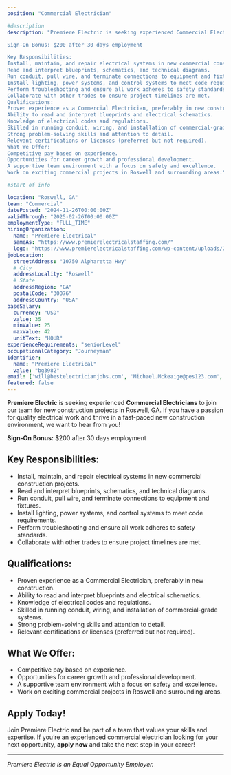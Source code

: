 ```yaml
---
position: "Commercial Electrician"

#description
description: "Premiere Electric is seeking experienced Commercial Electricians to join our team for new construction projects in Roswell, GA. If you have a passion for quality electrical work and thrive in a fast-paced new construction environment, we want to hear from you!

Sign-On Bonus: $200 after 30 days employment

Key Responsibilities:
Install, maintain, and repair electrical systems in new commercial construction projects.
Read and interpret blueprints, schematics, and technical diagrams.
Run conduit, pull wire, and terminate connections to equipment and fixtures.
Install lighting, power systems, and control systems to meet code requirements.
Perform troubleshooting and ensure all work adheres to safety standards.
Collaborate with other trades to ensure project timelines are met.
Qualifications:
Proven experience as a Commercial Electrician, preferably in new construction.
Ability to read and interpret blueprints and electrical schematics.
Knowledge of electrical codes and regulations.
Skilled in running conduit, wiring, and installation of commercial-grade systems.
Strong problem-solving skills and attention to detail.
Relevant certifications or licenses (preferred but not required).
What We Offer:
Competitive pay based on experience.
Opportunities for career growth and professional development.
A supportive team environment with a focus on safety and excellence.
Work on exciting commercial projects in Roswell and surrounding areas."

#start of info

location: "Roswell, GA"
team: "Commercial"
datePosted: "2024-11-26T00:00:00Z"
validThrough: "2025-02-26T00:00:00Z"
employmentType: "FULL_TIME"
hiringOrganization: 
  name: "Premiere Electrical"
  sameAs: "https://www.premierelectricalstaffing.com/"
  logo: "https://www.premierelectricalstaffing.com/wp-content/uploads/2020/05/Premier-Electrical-Staffing-logo.png"
jobLocation:
  streetAddress: "10750 Alpharetta Hwy"
  # City
  addressLocality: "Roswell"
  # State
  addressRegion: "GA"
  postalCode: "30076"
  addressCountry: "USA"
baseSalary:
  currency: "USD"
  value: 35
  minValue: 25
  maxValue: 42
  unitText: "HOUR"
experienceRequirements: "seniorLevel"
occupationalCategory: "Journeyman"
identifier:
  name: "Premiere Electrical"
  value: "bg3982"   
email: ['will@bestelectricianjobs.com', 'Michael.Mckeaige@pes123.com', 'resumes@bestelectricianjobs.zohorecruitmail.com']
featured: false
---
```



**Premiere Electric** is seeking experienced **Commercial Electricians** to join our team for new construction projects in Roswell, GA. If you have a passion for quality electrical work and thrive in a fast-paced new construction environment, we want to hear from you!  

**Sign-On Bonus:** $200 after 30 days employment

## Key Responsibilities:
- Install, maintain, and repair electrical systems in new commercial construction projects.
- Read and interpret blueprints, schematics, and technical diagrams.
- Run conduit, pull wire, and terminate connections to equipment and fixtures.
- Install lighting, power systems, and control systems to meet code requirements.
- Perform troubleshooting and ensure all work adheres to safety standards.
- Collaborate with other trades to ensure project timelines are met.

## Qualifications:
- Proven experience as a Commercial Electrician, preferably in new construction.
- Ability to read and interpret blueprints and electrical schematics.
- Knowledge of electrical codes and regulations.
- Skilled in running conduit, wiring, and installation of commercial-grade systems.
- Strong problem-solving skills and attention to detail.
- Relevant certifications or licenses (preferred but not required).

## What We Offer:
- Competitive pay based on experience.
- Opportunities for career growth and professional development.
- A supportive team environment with a focus on safety and excellence.
- Work on exciting commercial projects in Roswell and surrounding areas.

## Apply Today!  
Join Premiere Electric and be part of a team that values your skills and expertise. If you’re an experienced commercial electrician looking for your next opportunity, **apply now** and take the next step in your career!

---
*Premiere Electric is an Equal Opportunity Employer.*